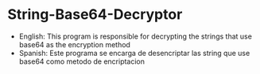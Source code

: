 # String-Base64-Decryptor
- English: This program is responsible for decrypting the strings that use base64 as the encryption method
- Spanish: Este programa se encarga de desencriptar las string que use base64 como metodo de encriptacion
